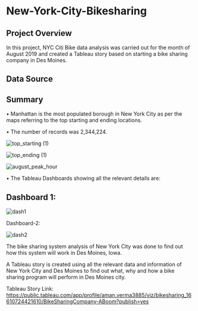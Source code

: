 # New-York-City-Bikesharing
## Project Overview
In this project, NYC Citi Bike data analysis was carried out for the month of August 2019 and created a Tableau story based on starting a bike sharing company in Des Moines.
## Data Source

## Summary
• Manhattan is the most populated borough in New York City as per the maps referring to the top starting and ending locations.

• The number of records was 2,344,224.


![top_starting (1)](https://user-images.githubusercontent.com/93321953/185782821-98faeb15-d048-4c83-be84-b7101c090e1c.png)


![top_ending (1)](https://user-images.githubusercontent.com/93321953/185783073-87e673bc-e85a-420a-b0a3-d6981b710702.png)

![august_peak_hour](https://user-images.githubusercontent.com/93321953/185783034-7978eb33-22a4-48e1-a1c4-9986bcec12f6.png)

• The Tableau Dashboards showing all the relevant details are:

## Dashboard 1:
![dash1](https://user-images.githubusercontent.com/93321953/185783023-73e266e9-22ed-4687-b42e-604c11ad2771.png)

Dashboard-2:

![dash2](https://user-images.githubusercontent.com/93321953/185783015-1b061da4-40aa-44ac-8fa6-0adbae3b6aa8.png)

The bike sharing system analysis of New York City was done to find out how this system will work in Des Moines, Iowa.

A Tableau story is created using all the relevant data and information of New York City and Des Moines to find out what, why and how a bike sharing program will perform in Des Moines city.

Tableau Story Link:
https://public.tableau.com/app/profile/aman.verma3885/viz/bikesharing_16610724421610/BikeSharingCompany-ABoom?publish=yes

